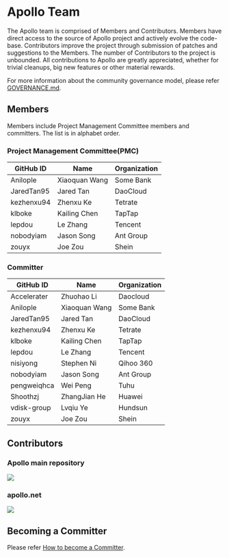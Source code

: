 # Apollo Team

The Apollo team is comprised of Members and Contributors. Members have direct access to the source of Apollo project and actively evolve the code-base. Contributors improve the project through submission of patches and suggestions to the Members. The number of Contributors to the project is unbounded. All contributions to Apollo are greatly appreciated, whether for trivial cleanups, big new features or other material rewards.

For more information about the community governance model, please refer [GOVERNANCE.md](https://github.com/apolloconfig/apollo/blob/master/GOVERNANCE.md).

## Members

Members include Project Management Committee members and committers. The list is in alphabet order.

### Project Management Committee(PMC)

| GitHub ID  | Name          | Organization |
| ---------- | ------------- | ------------ |
| Anilople   | Xiaoquan Wang | Some Bank    |
| JaredTan95 | Jared Tan     | DaoCloud     |
| kezhenxu94 | Zhenxu Ke     | Tetrate      |
| klboke     | Kailing Chen  | TapTap       |
| lepdou     | Le Zhang      | Tencent      |
| nobodyiam  | Jason Song    | Ant Group    |
| zouyx      | Joe Zou       | Shein        |

### Committer

| GitHub ID   | Name          | Organization |
| ----------- | ------------- | ------------ |
| Accelerater | Zhuohao Li    | Daocloud     |
| Anilople    | Xiaoquan Wang | Some Bank    |
| JaredTan95  | Jared Tan     | DaoCloud     |
| kezhenxu94  | Zhenxu Ke     | Tetrate      |
| klboke      | Kailing Chen  | TapTap       |
| lepdou      | Le Zhang      | Tencent      |
| nisiyong    | Stephen Ni    | Qihoo 360    |
| nobodyiam   | Jason Song    | Ant Group    |
| pengweiqhca | Wei Peng      | Tuhu         |
| Shoothzj    | ZhangJian He  | Huawei       |
| vdisk-group | Lvqiu Ye      | Hundsun      |
| zouyx       | Joe Zou       | Shein        |

## Contributors

### Apollo main repository
<img src="https://opencollective.com/apollo/contributors.svg?width=880&button=false" />

### apollo.net
<img src="https://opencollective.com/apollonet/contributors.svg?width=880&button=false" />

## Becoming a Committer

Please refer [How to become a Committer](https://github.com/apolloconfig/apollo/blob/master/GOVERNANCE.md#how-to-become-a-committer).
